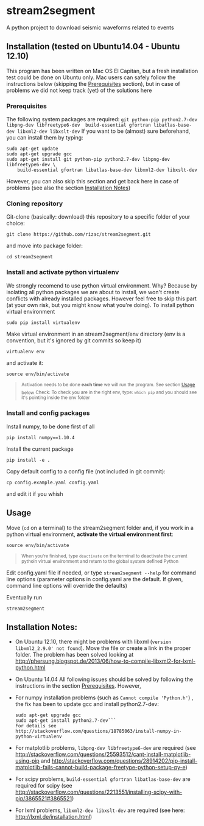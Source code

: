 # stream2segment

A python project to download seismic waveforms related to events

## Installation (tested on Ubuntu14.04 - Ubuntu 12.10)

This program has been written on Mac OS El Capitan, but a fresh installation test could be done on Ubuntu only. Mac users can safely follow the instructions below (skipping the [Prerequisites](#prerequisites) section), but in case of problems we did not keep track (yet) of the solutions here

### Prerequisites
The following system packages are required: `git python-pip python2.7-dev libpng-dev libfreetype6-dev 
build-essential gfortran libatlas-base-dev libxml2-dev libxslt-dev`
If you want to be (almost) sure beforehand, you can install them by typing:
```
sudo apt-get update
sudo apt-get upgrade gcc
sudo apt-get install git python-pip python2.7-dev libpng-dev libfreetype6-dev \
	build-essential gfortran libatlas-base-dev libxml2-dev libxslt-dev
```
However, you can also skip this section and get back here in case of problems
(see also the section [Installation Notes](#installation-notes))

### Cloning repository

Git-clone (basically: download) this repository to a specific folder of your choice:
```
git clone https://github.com/rizac/stream2segment.git
```
and move into package folder:
```
cd stream2segment
```

### Install and activate python virtualenv

We strongly recomend to use python virtual environment. Why? Because by isolating all python packages we are about to install, we won't create conflicts with already installed packages. However feel free to skip this part (at your own risk, but you might know what you're doing). To install python virtual environment
```
sudo pip install virtualenv
```

Make virtual environment in an stream2segment/env directory (env is a convention, but it's ignored by git commits so keep it)
 ```
virtualenv env
 ```
and activate it:
 ```
 source env/bin/activate
 ```

> <sub>Activation needs to be done __each time__ we will run the program. See section [Usage](###usage) below</sub>
> <sub>Check: To check you are in the right env, type: `which pip` and you should see it's pointing inside the env folder</sub>


### Install and config packages

Install numpy, to be done first of all
```
pip install numpy==1.10.4
```

Install the current package
```
pip install -e .
```

Copy default config to a config file (not included in git commit):
```
cp config.example.yaml config.yaml
```
and edit it if you whish

## Usage

Move (`cd` on a terminal) to the stream2segment folder and, if you work in a python virtual environment, **activate the virtual environment first**:
```
source env/bin/activate
```

> <sub>When you're finished, type `deactivate` on the terminal to deactivate the current pythoin virtual environment and return to the global system defined Python</sub>

Edit config.yaml file if needed, or type ```stream2segment --help``` for command line options (parameter options in config.yaml are the default. If given, command line options will override the defaults)

Eventually run
```
stream2segment
```

## Installation Notes:

- On Ubuntu 12.10, there might be problems with libxml (`version libxml2_2.9.0' not found`). 
Move the file or create a link in the proper folder. The problem has been solved looking at
http://phersung.blogspot.de/2013/06/how-to-compile-libxml2-for-lxml-python.html

- On Ubuntu 14.04 
All following issues should be solved by following the instructions in the section [Prerequisites](#prerequisites). However,
 - For numpy installation problems (such as `Cannot compile 'Python.h'`) , the fix
has been to update gcc and install python2.7-dev: 
	```sudo apt-get update
	sudo apt-get upgrade gcc
	sudo apt-get install python2.7-dev```
	For details see http://stackoverflow.com/questions/18785063/install-numpy-in-python-virtualenv
 - For matplotlib problems, `libpng-dev libfreetype6-dev` are required (see http://stackoverflow.com/questions/25593512/cant-install-matplotlib-using-pip and http://stackoverflow.com/questions/28914202/pip-install-matplotlib-fails-cannot-build-package-freetype-python-setup-py-e)
 - For scipy problems, `build-essential gfortran libatlas-base-dev` are required for scipy (see http://stackoverflow.com/questions/2213551/installing-scipy-with-pip/3865521#3865521)
 - For lxml problems, `libxml2-dev libxslt-dev` are required (see here: http://lxml.de/installation.html)
